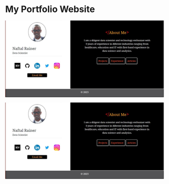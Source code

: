 # My Portfolio Website

![Index page](images\Land.jpg)



<img src="images\Land.jpg" alt='Demo Image' style=" width:560px ; "  >
